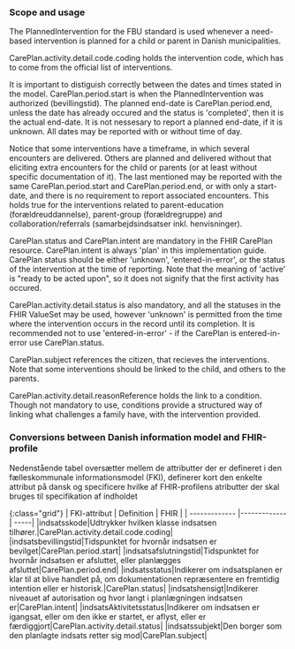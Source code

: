 ### Scope and usage
The PlannedIntervention for the FBU standard is used whenever a need-based intervention is planned for a child or parent in Danish municipalities.

CarePlan.activity.detail.code.coding holds the intervention code, which has to come from the official list of interventions.

It is important to distiguish correctly between the dates and times stated in the model. CarePlan.period.start is when the PlannedIntervention was authorized (bevillingstid). The planned end-date is CarePlan.period.end, unless the date has already occured and the status is 'completed', then it is the actual end-date. It is not nessesary to report a planned end-date, if it is unknown. All dates may be reported with or without time of day.

Notice that some interventions have a timeframe, in which several encounters are delivered. Others are planned and delivered without that eliciting extra encounters for the child or parents (or at least without specific documentation of it). The last mentioned may be reported with the same CarePlan.period.start and CarePlan.period.end, or with only a start-date, and there is no requirement to report associated encounters. This holds true for the interventions related to parent-education (forældreuddannelse), parent-group (forældregruppe) and collaboration/referrals (samarbejdsindsatser inkl. henvisninger).

CarePlan.status and CarePlan.intent are mandatory in the FHIR CarePlan resource. CarePlan.intent is always 'plan' in this implementation guide. CarePlan status should be either 'unknown', 'entered-in-error', or the status of the intervention at the time of reporting. Note that the meaning of 'active' is "ready to be acted upon", so it does not signify that the first activity has occured.

CarePlan.activity.detail.status is also mandatory, and all the statuses in the FHIR ValueSet may be used, however 'unknown' is permitted from the time where the intervention occurs in the record until its completion. It is recommended not to use 'entered-in-error' - if the CarePlan is entered-in-error use CarePlan.status.

CarePlan.subject references the citizen, that recieves the interventions. Note that some interventions should be linked to the child, and others to the parents.

CarePlan.activity.detail.reasonReference holds the link to a condition. Though not mandatory to use, conditions provide a structured way of linking what challenges a family have, with the intervention provided.



### Conversions between Danish information model and FHIR-profile

Nedenstående tabel oversætter mellem de attributter der er defineret i den fælleskommunale informationsmodel (FKI), definerer kort den enkelte attribut på dansk og specificere hvilke af FHIR-profilens atributter der skal bruges til specifikation af indholdet

{:class="grid"}
|   FKI-attribut      | Definition        | FHIR  |
| ------------- |-------------| -----|
|indsatsskode|Udtrykker hvilken klasse indsatsen tilhører.|CarePlan.activity.detail.code.coding|
|indsatsbevillingstid|Tidspunktet for hvornår indsatsen er bevilget|CarePlan.period.start|
|indsatsafslutningstid|Tidspunktet for hvornår indsatsen er afsluttet, eller planlægges afsluttet|CarePlan.period.end|
|indsatsstatus|Indikerer om indsatsplanen er klar til at blive handlet på, om dokumentationen repræsentere en fremtidig intention eller er historisk.|CarePlan.status|
|indsatshensigt|Indikerer niveauet af autorisation og hvor langt i planlægningen indsatsen er|CarePlan.intent|
|indsatsAktivitetsstatus|Indikerer om indsatsen er igangsat, eller om den ikke er startet, er aflyst, eller er færdiggjort|CarePlan.activity.detail.status|
|indsatssubjekt|Den borger som den planlagte indsats retter sig mod|CarePlan.subject|
